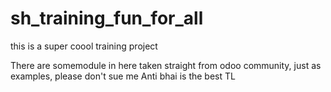# sh_training_fun_for_all
this is a super coool training project 

There are somemodule in here taken straight from odoo community, just as examples, please don't sue me
Anti bhai is the best TL
